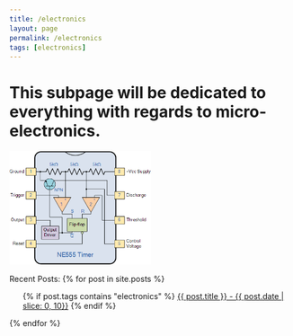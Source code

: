 ```yaml
---
title: /electronics 
layout: page
permalink: /electronics
tags: [electronics]
---
```

# This subpage will be dedicated to everything with regards to micro-electronics. 

<img src="/_images/electronics/tim555.png" width="50%" height="50%" />

Recent Posts:
{% for post in site.posts %}
  <ul>
	{% if post.tags contains "electronics" %}
	<a href="{{ post.url }}">{{ post.title }}  -  {{ post.date | slice: 0, 10}}</a>
	{% endif %}
  </ul>
{% endfor %}
